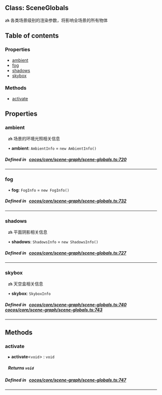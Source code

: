 
## Class: SceneGlobals






**`zh`** 各类场景级别的渲染参数，将影响全场景的所有物体



<div class="table-of-content">
<h2>Table of contents</h2>


### Properties

- [ ambient](#ambient)
- [ fog](#fog)
- [ shadows](#shadows)
- [ skybox](#skybox)

### Methods

- [ activate](#activate)
</div>

## Properties


### ambient
<div style="margin-left: 10px;">



**`zh`** 场景的环境光照相关信息





•  **ambient**:
`AmbientInfo`  = `new AmbientInfo()`
</div>

##### Defined in &nbsp;   [cocos/core/scene-graph/scene-globals.ts:720](https://github.com/cocos-creator/engine/blob/c7bf6b8a9/cocos/core/scene-graph/scene-globals.ts#L720)&nbsp;


___


### fog
<div style="margin-left: 10px;">




•  **fog**:
`FogInfo`  = `new FogInfo()`
</div>

##### Defined in &nbsp;   [cocos/core/scene-graph/scene-globals.ts:732](https://github.com/cocos-creator/engine/blob/c7bf6b8a9/cocos/core/scene-graph/scene-globals.ts#L732)&nbsp;


___


### shadows
<div style="margin-left: 10px;">



**`zh`** 平面阴影相关信息





•  **shadows**:
`ShadowsInfo`  = `new ShadowsInfo()`
</div>

##### Defined in &nbsp;   [cocos/core/scene-graph/scene-globals.ts:727](https://github.com/cocos-creator/engine/blob/c7bf6b8a9/cocos/core/scene-graph/scene-globals.ts#L727)&nbsp;


___


### skybox
<div style="margin-left: 10px;">



**`zh`** 天空盒相关信息





•  **skybox**:
 ``SkyboxInfo`` 
</div>

##### Defined in &nbsp;   [cocos/core/scene-graph/scene-globals.ts:740](https://github.com/cocos-creator/engine/blob/c7bf6b8a9/cocos/core/scene-graph/scene-globals.ts#L740)&nbsp;   [cocos/core/scene-graph/scene-globals.ts:743](https://github.com/cocos-creator/engine/blob/c7bf6b8a9/cocos/core/scene-graph/scene-globals.ts#L743)&nbsp;


___

<!---->
## Methods

### activate

<div style="margin-left: 10px;">

▸   **activate**<`void`\> : `void`




##### Returns `void`
</div>

##### Defined in &nbsp;   [cocos/core/scene-graph/scene-globals.ts:747](https://github.com/cocos-creator/engine/blob/c7bf6b8a9/cocos/core/scene-graph/scene-globals.ts#L747)&nbsp;
___
<!---->



